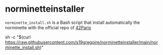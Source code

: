 # norminetteinstaller
`norminette_install.sh` is a Bash script that install automatically the norminette with the official repo of [42Paris](https://github.com/42Paris/norminette)

sh -c "$(curl https://raw.githubusercontent.com/s19gregoire/norminetteinstaller/main/norminette_install.sh)"
